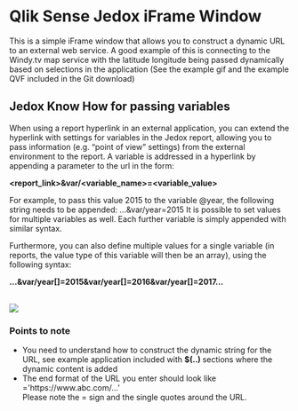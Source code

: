 # Qlik Sense Jedox iFrame Window

This is a simple iFrame window that allows you to construct a dynamic URL to an external web service. A good example of this is connecting to the Windy.tv map service with the latitude longitude being passed dynamically based on selections in the application (See the example gif and the example QVF included in the Git download)

## Jedox Know How for passing variables

When using a report hyperlink in an external application, you can extend the hyperlink with settings for variables in the Jedox report, allowing you to pass information (e.g. “point of view” settings) from the external environment to the report.
A variable is addressed in a hyperlink by appending a parameter to the url in the form: 


**<report_link>&var/<variable_name>=<variable_value>**


For example, to pass this value 2015 to the variable @year, the following string needs to be appended: …&var/year=2015
It is possible to set values for multiple variables as well. Each further variable is simply appended with similar syntax.

Furthermore, you can also define multiple values for a single variable (in reports, the value type of this variable will then be an array), using the following syntax:

**…&var/year[]=2015&var/year[]=2016&var/year[]=2017…**


<br>
<img src="https://github.com/informatec/qsJedox/blob/master/img/1.gif">
<br>


<h3>Points to note</h3>
<ul><li>You need to understand how to construct the dynamic string for the URL, see example application included with <b> $(..) </b>  sections where the dynamic content is added </li>
<li>The end format of the URL you enter should look like ='https://www.abc.com/...'<br>
Please note the = sign and the single quotes around the URL.</li>
</ul>
